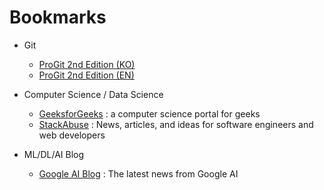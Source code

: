 # Bookmarks
* Git
  * [ProGit 2nd Edition (KO)](https://git-scm.com/book/ko/v2)
  * [ProGit 2nd Edition (EN)](https://git-scm.com/book/en/v2)

* Computer Science / Data Science
  * [GeeksforGeeks](https://www.geeksforgeeks.org) : a computer science portal for geeks
  * [StackAbuse](https//stackabuse.com) : News, articles, and ideas for software engineers and web developers

* ML/DL/AI Blog
  * [Google AI Blog](https://ai.googleblog.com/) : The latest news from Google AI
